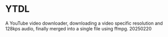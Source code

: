 # YTDL
A YouTube video downloader, downloading a video specific resolution and 128kps audio, finally merged into a single file using ffmpg.
20250220
